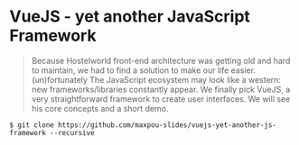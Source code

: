 # VueJS - yet another JavaScript Framework

> Because Hostelworld front-end architecture was getting old and hard to maintain, we had to find a solution to make our life easier.  (un)fortunately The JavaScript ecosystem may look like a western: new frameworks/libraries constantly appear.  We finally pick VueJS, a very straightforward framework to create user interfaces. We will see his core concepts and a short demo.

```
$ git clone https://github.com/maxpou-slides/vuejs-yet-another-js-framework --recursive
```